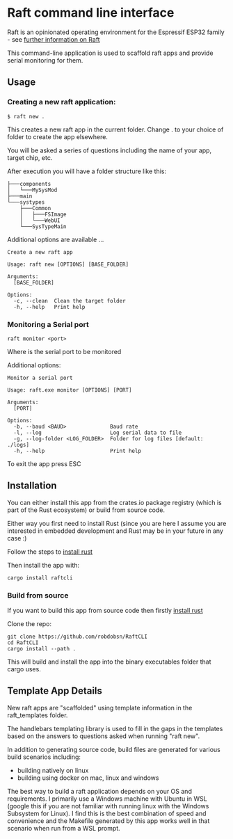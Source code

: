 # Raft command line interface

Raft is an opinionated operating environment for the Espressif ESP32 family - see [further information on Raft](https://github.com/robdobsn/RaftCore)

This command-line application is used to scaffold raft apps and provide serial monitoring for them.

## Usage


### Creating a new raft application:

```
$ raft new .
```
This creates a new raft app in the current folder. Change . to your choice of folder to create the app elsewhere.

You will be asked a series of questions including the name of your app, target chip, etc.


After execution you will have a folder structure like this:

```
├───components
│   └───MySysMod
├───main
└───systypes
    ├───Common
    │   ├───FSImage
    │   └───WebUI
    └───SysTypeMain
```

Additional options are available ...

```
Create a new raft app

Usage: raft new [OPTIONS] [BASE_FOLDER]

Arguments:
  [BASE_FOLDER]

Options:
  -c, --clean  Clean the target folder
  -h, --help   Print help
```

### Monitoring a Serial port

```
raft monitor <port>
```
Where <port> is the serial port to be monitored

Additional options:

```
Monitor a serial port

Usage: raft.exe monitor [OPTIONS] [PORT]

Arguments:
  [PORT]

Options:
  -b, --baud <BAUD>              Baud rate
  -l, --log                      Log serial data to file
  -g, --log-folder <LOG_FOLDER>  Folder for log files [default: ./logs]
  -h, --help                     Print help
```

To exit the app press ESC

## Installation

You can either install this app from the crates.io package registry (which is part of the Rust ecosystem) or build from source code.

Either way you first need to install Rust (since you are here I assume you are interested in embedded development and Rust may be in your future in any case :)

Follow the steps to [install rust](https://www.rust-lang.org/tools/install)

Then install the app with:

```
cargo install raftcli
```

### Build from source

If you want to build this app from source code then firstly [install rust](https://www.rust-lang.org/tools/install)

Clone the repo:

```
git clone https://github.com/robdobsn/RaftCLI
cd RaftCLI
cargo install --path .
```

This will build and install the app into the binary executables folder that cargo uses.

## Template App Details

New raft apps are "scaffolded" using template information in the raft_templates folder.

The handlebars templating library is used to fill in the gaps in the templates based on the answers to questions asked when running "raft new".

In addition to generating source code, build files are generated for various build scenarios including:

* building natively on linux
* building using docker on mac, linux and windows

The best way to build a raft application depends on your OS and requirements. I primarily use a Windows machine with Ubuntu in WSL (google this if you are not familiar with running linux with the Windows Subsystem for Linux).  I find this is the best combination of speed and convenience and the Makefile generated by this app works well in that scenario when run from a WSL prompt.